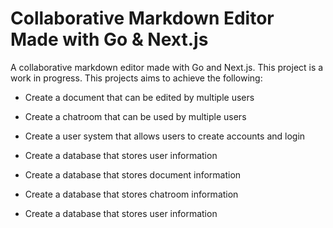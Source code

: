 # Collaborative Markdown Editor Made with Go & Next.js

A collaborative markdown editor made with Go and Next.js. This project is a work in progress. This projects aims to achieve the following:

- Create a document that can be edited by multiple users

- Create a chatroom that can be used by multiple users

- Create a user system that allows users to create accounts and login

- Create a database that stores user information

- Create a database that stores document information

- Create a database that stores chatroom information

- Create a database that stores user information